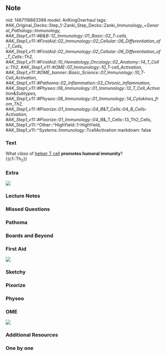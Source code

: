 ## Note
nid: 1487116883398
model: AnKingOverhaul
tags: #AK_Original_Decks::Step_1::Zanki_Step_Decks::Zanki_Immunology_+_General_Pathology::Immunology, #AK_Step1_v11::#B&B::12_Immunology::01_Basic::02_T-cells, #AK_Step1_v11::#FirstAid::02_Immunology::02_Cellular::06_Differentiation_of_T_Cells, #AK_Step1_v11::#FirstAid::02_Immunology::02_Cellular::06_Differentiation_of_T_Cells::Th2, #AK_Step1_v11::#FirstAid::10_Hematology_Oncology::02_Anatomy::14_T_Cells::Th2, #AK_Step1_v11::#OME::07_Immunology::10_T-cell_Activation, #AK_Step1_v11::#OME_banner::Basic_Science::07_Immunology::10_T-Cell_Activation, #AK_Step1_v11::#Pathoma::02_Inflammation::02_Chronic_Inflammation, #AK_Step1_v11::#Physeo::08_Immunology::01_Immunology::12_T_Cell_Activation_&_Subtypes, #AK_Step1_v11::#Physeo::08_Immunology::01_Immunology::14_Cytokines_from_Th2, #AK_Step1_v11::#Pixorize::01_Immunology::04_B_&_T_Cells::04_B_Cells_-_Activation, #AK_Step1_v11::#Pixorize::01_Immunology::04_B_&_T_Cells::13_Th2_Cells, #AK_Step1_v11::^Other::^HighYield::1-HighYield, #AK_Step1_v11::^Systems::Immunology::TcellActivation
markdown: false

### Text
<div>
  <div>
    <div>
      What <i>class</i> of <u>helper T cell</u> <b>promotes humoral
      immunity</b>?
    </div>
    <div>
      {{c1::Th<sub>2</sub>}}
    </div>
  </div>
</div>

### Extra
<img src="Helper%20T-cell%20differentiation_1606536512076.png">

### Lecture Notes


### Missed Questions


### Pathoma


### Boards and Beyond


### First Aid
<img src="tmpwwng4cg_.png">

### Sketchy


### Pixorize


### Physeo


### OME
<div class="ome-widget">
  <a href=
  "https://onlinemeded.org/spa/immunology/t-cell-activation/acquire?ref=anki">
  <img src="_OME_AnkiFlashcards_Lesson_4.png"></a>
</div>

### Additional Resources


### One by one

